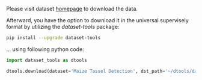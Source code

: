 Please visit dataset [homepage](https://zenodo.org/record/4922074#.Yk_rlX9Bzmg) to download the data. 

Afterward, you have the option to download it in the universal supervisely format by utilizing the *dataset-tools* package:
``` bash
pip install --upgrade dataset-tools
```

... using following python code:
``` python
import dataset_tools as dtools

dtools.download(dataset='Maize Tassel Detection', dst_path='~/dtools/datasets/Maize Tassel Detection.tar')
```
